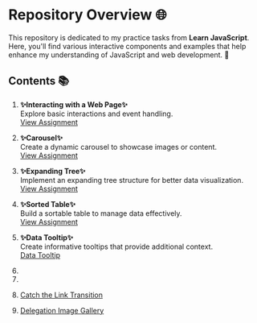 # Repository Overview 🌐

This repository is dedicated to my practice tasks from **Learn JavaScript**. Here, you'll find various interactive components and examples that help enhance my understanding of JavaScript and web development. 🚀

## Contents 📚

1. **✨Interacting with a Web Page✨** <br/>
   Explore basic interactions and event handling. <br/>
   [View Assignment](https://kaningleb.github.io/Learn-JS/Interacting-with-a-web-page/01-Interacting/)
   
3. **✨Carousel✨** <br/>
   Create a dynamic carousel to showcase images or content. <br/>
   [View Assignment](https://kaningleb.github.io/Learn-JS/Interacting-with-a-web-page/02-Carousel/)

3. **✨Expanding Tree✨** <br/>
   Implement an expanding tree structure for better data visualization. <br/>
   [View Assignment](https://kaningleb.github.io/Learn-JS/Interacting-with-a-web-page/03-Expanding-tree/)

4. **✨Sorted Table✨** <br/>
   Build a sortable table to manage data effectively. <br/>
   [View Assignment](https://kaningleb.github.io/Learn-JS/Interacting-with-a-web-page/04-Sorted-table/)

5. **✨Data Tooltip✨** <br/>
   Create informative tooltips that provide additional context. <br/>
   [Data Tooltip](https://kaningleb.github.io/Learn-JS/Interacting-with-a-web-page/05-Data-tooltip/)



5. 
6. 
7. [Catch the Link Transition](https://kaningleb.github.io/Learn-JS/Interacting-with-a-web-page/06-Catch-the-link-transition/)
8. [Delegation Image Gallery](https://kaningleb.github.io/Learn-JS/Interacting-with-a-web-page/07-Delegation-image-gallery/) 
